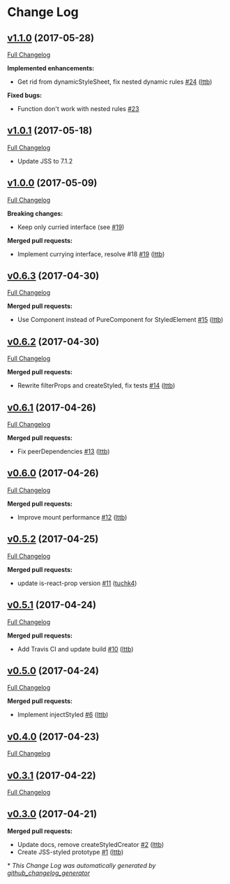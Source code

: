 # Change Log

## [v1.1.0](https://github.com/cssinjs/styled-jss/tree/v1.1.0) (2017-05-28)
[Full Changelog](https://github.com/cssinjs/styled-jss/compare/v1.0.1...v1.1.0)

**Implemented enhancements:**

- Get rid from dynamicStyleSheet, fix nested dynamic rules [\#24](https://github.com/cssinjs/styled-jss/pull/24) ([lttb](https://github.com/lttb))

**Fixed bugs:**

- Function don't work with nested rules [\#23](https://github.com/cssinjs/styled-jss/issues/23)

## [v1.0.1](https://github.com/cssinjs/styled-jss/tree/v1.0.1) (2017-05-18)
[Full Changelog](https://github.com/cssinjs/styled-jss/compare/v1.0.0...v1.0.1)

- Update JSS to 7.1.2

## [v1.0.0](https://github.com/cssinjs/styled-jss/tree/v1.0.0) (2017-05-09)
[Full Changelog](https://github.com/cssinjs/styled-jss/compare/v0.6.3...v1.0.0)

**Breaking changes:**

- Keep only curried interface (see [\#19](https://github.com/cssinjs/styled-jss/pull/19))

**Merged pull requests:**

- Implement currying interface, resolve \#18 [\#19](https://github.com/cssinjs/styled-jss/pull/19) ([lttb](https://github.com/lttb))

## [v0.6.3](https://github.com/cssinjs/styled-jss/tree/v0.6.3) (2017-04-30)
[Full Changelog](https://github.com/cssinjs/styled-jss/compare/v0.6.2...v0.6.3)

**Merged pull requests:**

- Use Component instead of PureComponent for StyledElement [\#15](https://github.com/cssinjs/styled-jss/pull/15) ([lttb](https://github.com/lttb))

## [v0.6.2](https://github.com/cssinjs/styled-jss/tree/v0.6.2) (2017-04-30)
[Full Changelog](https://github.com/cssinjs/styled-jss/compare/v0.6.1...v0.6.2)

**Merged pull requests:**

- Rewrite filterProps and createStyled, fix tests [\#14](https://github.com/cssinjs/styled-jss/pull/14) ([lttb](https://github.com/lttb))

## [v0.6.1](https://github.com/cssinjs/styled-jss/tree/v0.6.1) (2017-04-26)
[Full Changelog](https://github.com/cssinjs/styled-jss/compare/v0.6.0...v0.6.1)

**Merged pull requests:**

- Fix peerDependencies [\#13](https://github.com/cssinjs/styled-jss/pull/13) ([lttb](https://github.com/lttb))

## [v0.6.0](https://github.com/cssinjs/styled-jss/tree/v0.6.0) (2017-04-26)
[Full Changelog](https://github.com/cssinjs/styled-jss/compare/v0.5.2...v0.6.0)

**Merged pull requests:**

- Improve mount performance [\#12](https://github.com/cssinjs/styled-jss/pull/12) ([lttb](https://github.com/lttb))

## [v0.5.2](https://github.com/cssinjs/styled-jss/tree/v0.5.2) (2017-04-25)
[Full Changelog](https://github.com/cssinjs/styled-jss/compare/v0.5.1...v0.5.2)

**Merged pull requests:**

- update is-react-prop version [\#11](https://github.com/cssinjs/styled-jss/pull/11) ([tuchk4](https://github.com/tuchk4))

## [v0.5.1](https://github.com/cssinjs/styled-jss/tree/v0.5.1) (2017-04-24)
[Full Changelog](https://github.com/cssinjs/styled-jss/compare/v0.5.0...v0.5.1)

**Merged pull requests:**

- Add Travis CI and update build [\#10](https://github.com/cssinjs/styled-jss/pull/10) ([lttb](https://github.com/lttb))

## [v0.5.0](https://github.com/cssinjs/styled-jss/tree/v0.5.0) (2017-04-24)
[Full Changelog](https://github.com/cssinjs/styled-jss/compare/v0.4.0...v0.5.0)

**Merged pull requests:**

- Implement injectStyled [\#6](https://github.com/cssinjs/styled-jss/pull/6) ([lttb](https://github.com/lttb))

## [v0.4.0](https://github.com/cssinjs/styled-jss/tree/v0.4.0) (2017-04-23)
[Full Changelog](https://github.com/cssinjs/styled-jss/compare/v0.3.1...v0.4.0)

## [v0.3.1](https://github.com/cssinjs/styled-jss/tree/v0.3.1) (2017-04-22)
[Full Changelog](https://github.com/cssinjs/styled-jss/compare/v0.3.0...v0.3.1)

## [v0.3.0](https://github.com/cssinjs/styled-jss/tree/v0.3.0) (2017-04-21)
**Merged pull requests:**

- Update docs, remove createStyledCreator [\#2](https://github.com/cssinjs/styled-jss/pull/2) ([lttb](https://github.com/lttb))
- Create JSS-styled prototype [\#1](https://github.com/cssinjs/styled-jss/pull/1) ([lttb](https://github.com/lttb))



\* *This Change Log was automatically generated by [github_changelog_generator](https://github.com/skywinder/Github-Changelog-Generator)*
